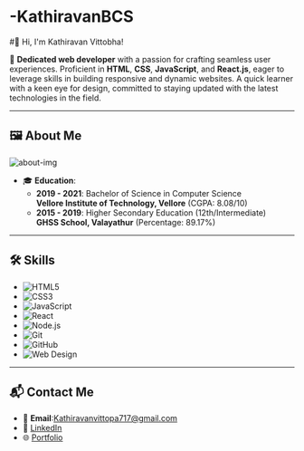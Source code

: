 # -KathiravanBCS
#👋 Hi, I'm Kathiravan Vittobha! 

🚀 **Dedicated web developer** with a passion for crafting seamless user experiences. Proficient in **HTML**, **CSS**, **JavaScript**, and **React.js**, eager to leverage skills in building responsive and dynamic websites. A quick learner with a keen eye for design, committed to staying updated with the latest technologies in the field.

---

## 🖼️ About Me  
![about-img](https://kathiravanv-60035411614.development.catalystserverless.in/app/img/about-img.jpeg)  

- 🎓 **Education**:  
  - **2019 - 2021**: Bachelor of Science in Computer Science  
    **Vellore Institute of Technology, Vellore** (CGPA: 8.08/10)  
  - **2015 - 2019**: Higher Secondary Education (12th/Intermediate)  
    **GHSS School, Valayathur** (Percentage: 89.17%)  

---

## 🛠️ Skills  
- ![HTML5](https://img.shields.io/badge/-HTML5-E34F26?logo=html5&logoColor=white)  
- ![CSS3](https://img.shields.io/badge/-CSS3-1572B6?logo=css3&logoColor=white)  
- ![JavaScript](https://img.shields.io/badge/-JavaScript-F7DF1E?logo=javascript&logoColor=black)  
- ![React](https://img.shields.io/badge/-React-61DAFB?logo=react&logoColor=black)  
- ![Node.js](https://img.shields.io/badge/-Node.js-339933?logo=node.js&logoColor=white)  
- ![Git](https://img.shields.io/badge/-Git-F05032?logo=git&logoColor=white)  
- ![GitHub](https://img.shields.io/badge/-GitHub-181717?logo=github&logoColor=white)  
- ![Web Design](https://img.shields.io/badge/-Web%20Design-007ACC?logoColor=white)

---

## 📬 Contact Me  
- 📧 **Email**:Kathiravanvittopa717@gmail.com 
- 💼 [LinkedIn](www.linkedin.com/in/kathiravan-v-9b026424b)  
- 🌐 [Portfolio](https://kathiravanv-60035411614.development.catalystserverless.in/)  
